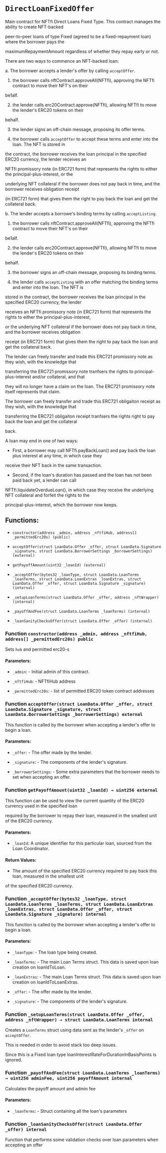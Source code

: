 # `DirectLoanFixedOffer`

Main contract for NFTfi Direct Loans Fixed Type. This contract manages the ability to create NFT-backed

peer-to-peer loans of type Fixed (agreed to be a fixed-repayment loan) where the borrower pays the

maximumRepaymentAmount regardless of whether they repay early or not.

There are two ways to commence an NFT-backed loan:

a. The borrower accepts a lender's offer by calling `acceptOffer`.

1. the borrower calls nftContract.approveAll(NFTfi), approving the NFTfi contract to move their NFT's on their

be1alf.

2. the lender calls erc20Contract.approve(NFTfi), allowing NFTfi to move the lender's ERC20 tokens on their

behalf.

3. the lender signs an off-chain message, proposing its offer terms.

4. the borrower calls `acceptOffer` to accept these terms and enter into the loan. The NFT is stored in

the contract, the borrower receives the loan principal in the specified ERC20 currency, the lender receives an

NFTfi promissory note (in ERC721 form) that represents the rights to either the principal-plus-interest, or the

underlying NFT collateral if the borrower does not pay back in time, and the borrower receives obligation receipt

(in ERC721 form) that gives them the right to pay back the loan and get the collateral back.

b. The lender accepts a borrowe's binding terms by calling `acceptListing`.

1. the borrower calls nftContract.approveAll(NFTfi), approving the NFTfi contract to move their NFT's on their

be1alf.

2. the lender calls erc20Contract.approve(NFTfi), allowing NFTfi to move the lender's ERC20 tokens on their

behalf.

3. the borrower signs an off-chain message, proposing its binding terms.

4. the lender calls `acceptListing` with an offer matching the binding terms and enter into the loan. The NFT is

stored in the contract, the borrower receives the loan principal in the specified ERC20 currency, the lender

receives an NFTfi promissory note (in ERC721 form) that represents the rights to either the principal-plus-interest,

or the underlying NFT collateral if the borrower does not pay back in time, and the borrower receives obligation

receipt (in ERC721 form) that gives them the right to pay back the loan and get the collateral back.

The lender can freely transfer and trade this ERC721 promissory note as they wish, with the knowledge that

transferring the ERC721 promissory note tranfsers the rights to principal-plus-interest and/or collateral, and that

they will no longer have a claim on the loan. The ERC721 promissory note itself represents that claim.

The borrower can freely transfer and trade this ERC721 obligaiton receipt as they wish, with the knowledge that

transferring the ERC721 obligaiton receipt tranfsers the rights right to pay back the loan and get the collateral

back.

A loan may end in one of two ways:

- First, a borrower may call NFTfi.payBackLoan() and pay back the loan plus interest at any time, in which case they

receive their NFT back in the same transaction.

- Second, if the loan's duration has passed and the loan has not been paid back yet, a lender can call

NFTfi.liquidateOverdueLoan(), in which case they receive the underlying NFT collateral and forfeit the rights to the

principal-plus-interest, which the borrower now keeps.

## Functions:

- `constructor(address _admin, address _nftfiHub, address[] _permittedErc20s) (public)`

- `acceptOffer(struct LoanData.Offer _offer, struct LoanData.Signature _signature, struct LoanData.BorrowerSettings _borrowerSettings) (external)`

- `getPayoffAmount(uint32 _loanId) (external)`

- `_acceptOffer(bytes32 _loanType, struct LoanData.LoanTerms _loanTerms, struct LoanData.LoanExtras _loanExtras, struct LoanData.Offer _offer, struct LoanData.Signature _signature) (internal)`

- `_setupLoanTerms(struct LoanData.Offer _offer, address _nftWrapper) (internal)`

- `_payoffAndFee(struct LoanData.LoanTerms _loanTerms) (internal)`

- `_loanSanityChecksOffer(struct LoanData.Offer _offer) (internal)`

### Function `constructor(address _admin, address _nftfiHub, address[] _permittedErc20s) public`

Sets `hub` and permitted erc20-s

#### Parameters:

- `_admin`: - Initial admin of this contract.

- `_nftfiHub`: - NFTfiHub address

- `_permittedErc20s`: - list of permitted ERC20 token contract addresses

### Function `acceptOffer(struct LoanData.Offer _offer, struct LoanData.Signature _signature, struct LoanData.BorrowerSettings _borrowerSettings) external`

This function is called by the borrower when accepting a lender's offer to begin a loan.

#### Parameters:

- `_offer`: - The offer made by the lender.

- `_signature`: - The components of the lender's signature.

- `_borrowerSettings`: - Some extra parameters that the borrower needs to set when accepting an offer.

### Function `getPayoffAmount(uint32 _loanId) → uint256 external`

This function can be used to view the current quantity of the ERC20 currency used in the specified loan

required by the borrower to repay their loan, measured in the smallest unit of the ERC20 currency.

#### Parameters:

- `_loanId`: A unique identifier for this particular loan, sourced from the Loan Coordinator.

#### Return Values:

- The amount of the specified ERC20 currency required to pay back this loan, measured in the smallest unit

of the specified ERC20 currency.

### Function `_acceptOffer(bytes32 _loanType, struct LoanData.LoanTerms _loanTerms, struct LoanData.LoanExtras _loanExtras, struct LoanData.Offer _offer, struct LoanData.Signature _signature) internal`

This function is called by the borrower when accepting a lender's offer to begin a loan.

#### Parameters:

- `_loanType`: - The loan type being created.

- `_loanTerms`: - The main Loan Terms struct. This data is saved upon loan creation on loanIdToLoan.

- `_loanExtras`: - The main Loan Terms struct. This data is saved upon loan creation on loanIdToLoanExtras.

- `_offer`: - The offer made by the lender.

- `_signature`: - The components of the lender's signature.

### Function `_setupLoanTerms(struct LoanData.Offer _offer, address _nftWrapper) → struct LoanData.LoanTerms internal`

Creates a `LoanTerms` struct using data sent as the lender's `_offer` on `acceptOffer`.

This is needed in order to avoid stack too deep issues.

Since this is a Fixed loan type loanInterestRateForDurationInBasisPoints is ignored.

### Function `_payoffAndFee(struct LoanData.LoanTerms _loanTerms) → uint256 adminFee, uint256 payoffAmount internal`

Calculates the payoff amount and admin fee

#### Parameters:

- `_loanTerms`: - Struct containing all the loan's parameters

### Function `_loanSanityChecksOffer(struct LoanData.Offer _offer) internal`

Function that performs some validation checks over loan parameters when accepting an offer
